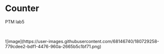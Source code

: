 # Counter

PTM lab5


</br>
</br>
![image](https://user-images.githubusercontent.com/68146740/180729258-779cdee2-bdf1-4476-960a-2665b5c1bf71.png)
